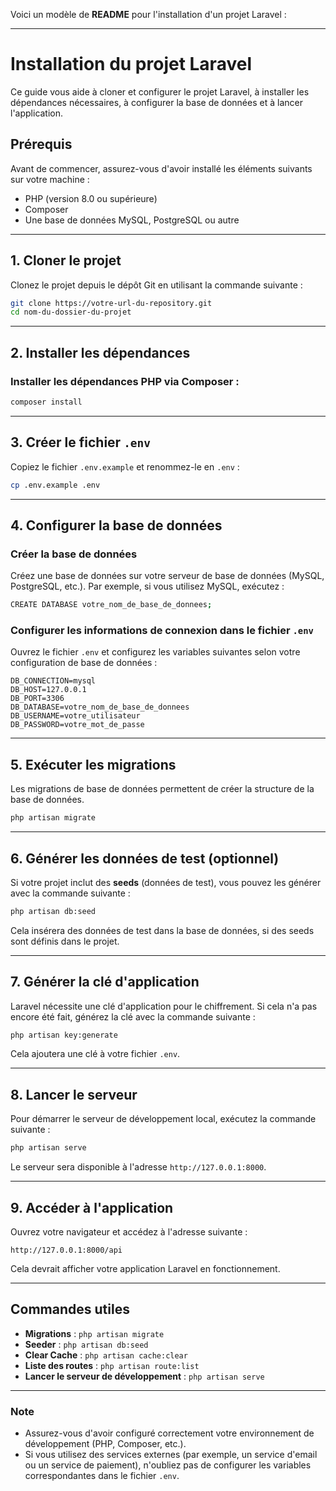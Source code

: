 Voici un modèle de **README** pour l'installation d'un projet Laravel :

---

# Installation du projet Laravel

Ce guide vous aide à cloner et configurer le projet Laravel, à installer les dépendances nécessaires, à configurer la base de données et à lancer l'application.

## Prérequis

Avant de commencer, assurez-vous d'avoir installé les éléments suivants sur votre machine :

- PHP (version 8.0 ou supérieure)
- Composer
- Une base de données MySQL, PostgreSQL ou autre

---

## 1. Cloner le projet

Clonez le projet depuis le dépôt Git en utilisant la commande suivante :

```bash
git clone https://votre-url-du-repository.git
cd nom-du-dossier-du-projet
```

---

## 2. Installer les dépendances

### Installer les dépendances PHP via Composer :

```bash
composer install
```

---

## 3. Créer le fichier `.env`

Copiez le fichier `.env.example` et renommez-le en `.env` :

```bash
cp .env.example .env
```

---

## 4. Configurer la base de données

### Créer la base de données

Créez une base de données sur votre serveur de base de données (MySQL, PostgreSQL, etc.). Par exemple, si vous utilisez MySQL, exécutez :

```bash
CREATE DATABASE votre_nom_de_base_de_donnees;
```

### Configurer les informations de connexion dans le fichier `.env`

Ouvrez le fichier `.env` et configurez les variables suivantes selon votre configuration de base de données :

```env
DB_CONNECTION=mysql
DB_HOST=127.0.0.1
DB_PORT=3306
DB_DATABASE=votre_nom_de_base_de_donnees
DB_USERNAME=votre_utilisateur
DB_PASSWORD=votre_mot_de_passe
```

---

## 5. Exécuter les migrations

Les migrations de base de données permettent de créer la structure de la base de données.

```bash
php artisan migrate
```

---

## 6. Générer les données de test (optionnel)

Si votre projet inclut des **seeds** (données de test), vous pouvez les générer avec la commande suivante :

```bash
php artisan db:seed
```

Cela insérera des données de test dans la base de données, si des seeds sont définis dans le projet.

---

## 7. Générer la clé d'application

Laravel nécessite une clé d'application pour le chiffrement. Si cela n'a pas encore été fait, générez la clé avec la commande suivante :

```bash
php artisan key:generate
```

Cela ajoutera une clé à votre fichier `.env`.

---

## 8. Lancer le serveur

Pour démarrer le serveur de développement local, exécutez la commande suivante :

```bash
php artisan serve
```

Le serveur sera disponible à l'adresse `http://127.0.0.1:8000`.

---

## 9. Accéder à l'application

Ouvrez votre navigateur et accédez à l'adresse suivante :

```
http://127.0.0.1:8000/api
```

Cela devrait afficher votre application Laravel en fonctionnement.

---

## Commandes utiles

- **Migrations** : `php artisan migrate`
- **Seeder** : `php artisan db:seed`
- **Clear Cache** : `php artisan cache:clear`
- **Liste des routes** : `php artisan route:list`
- **Lancer le serveur de développement** : `php artisan serve`

---

### Note

- Assurez-vous d'avoir configuré correctement votre environnement de développement (PHP, Composer, etc.).
- Si vous utilisez des services externes (par exemple, un service d'email ou un service de paiement), n'oubliez pas de configurer les variables correspondantes dans le fichier `.env`.
